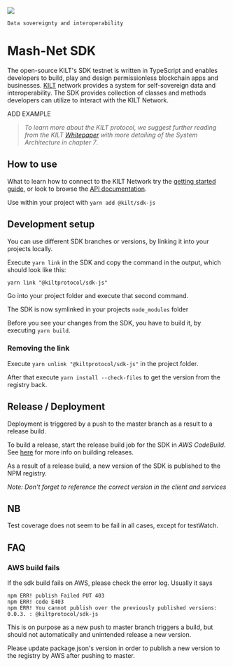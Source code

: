 [![](https://user-images.githubusercontent.com/1248214/57789522-600fcc00-7739-11e9-86d9-73d7032f40fc.png)
](https://kilt.io)

    Data sovereignty and interoperability

# Mash-Net SDK

The open-source KILT's SDK testnet is written in TypeScript and enables developers to build, play and design permissionless blockchain apps and businesses. [KILT](https://kilt.io) network provides a system for self-sovereign data and interoperability. The SDK provides collection of classes and methods developers can utilize to interact with the KILT Network.

ADD EXAMPLE

> _To learn more about the KILT protocol, we suggest further reading from the KILT [Whitepaper](https://kilt.io/wp-content/uploads/2019/05/KILT-Whitepaper-v2019-May-28.pdf) with more detailing of the System Architecture in chapter 7_.

## How to use

What to learn how to connect to the KILT Network try the [getting started guide](./docs/getting-started.md), or look to browse the [API documentation](https://kiltprotocol.github.io/sdk-js/api).

Use within your project with `yarn add @kilt/sdk-js`

## Development setup

You can use different SDK branches or versions, by linking it into your projects locally.

Execute `yarn link` in the SDK and copy the command in the output, which should look like this:

`yarn link "@kiltprotocol/sdk-js"`

Go into your project folder and execute that second command.

The SDK is now symlinked in your projects `node_modules` folder

Before you see your changes from the SDK, you have to build it, by executing `yarn build`.

### Removing the link

Execute `yarn unlink "@kiltprotocol/sdk-js"` in the project folder.

After that execute `yarn install --check-files` to get the version from the registry back.

## Release / Deployment

Deployment is triggered by a push to the master branch as a result to a release build.

To build a release, start the release build job for the SDK in _AWS CodeBuild_. See [here](https://github.com/KILTprotocol/release-build-job/blob/master/README.md#usage) for more info on building releases.

As a result of a release build, a new version of the SDK is published to the NPM registry.

_Note: Don't forget to reference the correct version in the client and services_

## NB

Test coverage does not seem to be fail in all cases, except for testWatch.

## FAQ

### AWS build fails

If the sdk build fails on AWS, please check the error log. Usually it says

```
npm ERR! publish Failed PUT 403
npm ERR! code E403
npm ERR! You cannot publish over the previously published versions: 0.0.3. : @kiltprotocol/sdk-js
```

This is on purpose as a new push to master branch triggers a build, but should not automatically and unintended release a new version.

Please update package.json's version in order to publish a new version to the registry by AWS after pushing to master.
